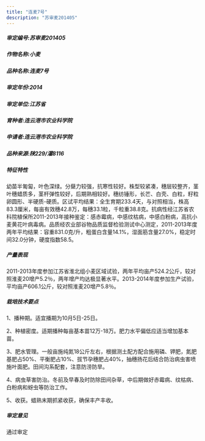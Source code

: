```yaml
---
title: "连麦7号"
description: "苏审麦201405"
---
```

##### 审定编号:苏审麦201405

##### 作物名称:小麦

##### 品种名称:连麦7号

##### 审定年份:2014

##### 审定单位:江苏省

##### 育种者:连云港市农业科学院

##### 申请者:连云港市农业科学院

##### 品种来源:陕229/灌8116

##### 特征特性
幼苗半匍匐，叶色深绿。分蘖力较强，抗寒性较好。株型较紧凑，穗层较整齐，茎叶穗蜡质多，茎杆弹性较好，后期熟相较好。穗纺锤形，长芒、白壳、白粒，籽粒卵圆形、半硬质-硬质。区试平均结果：全生育期233.4天，与对照相当，株高83.3厘米，每亩有效穗42.8万，每穗33.1粒，千粒重38.8克。抗病性经江苏省农科院植保所2011-2013年接种鉴定：感赤霉病，中感纹枯病，中感白粉病，高抗小麦黄花叶病毒病。品质经农业部谷物品质监督检验测试中心测定，2011-2013年度两年平均结果：容重831.0克/升，粗蛋白含量14.1%，湿面筋含量27.0%，稳定时间32.0分钟，硬度指数58.5。

##### 产量表现
2011-2013年度参加江苏省淮北组小麦区域试验，两年平均亩产524.2公斤，较对照淮麦20增产5.2％，两年增产均达极显著水平。2013-2014年度参加生产试验，平均亩产606.1公斤，较对照淮麦20增产5.8％。

##### 栽培技术要点
1、播种期。适宜播期为10月5日-25日。
2、种植密度。适期播种每亩基本苗12万-18万。肥力水平偏低应适当增加基本苗。
3、肥水管理。一般亩施纯氮18公斤左右，根据测土配方配合施用磷、钾肥，氮肥基肥占50%、平衡肥占10%、拔节孕穗肥占40%，抽穗扬花后结合防治病虫害喷施叶面肥。田间沟系配套，注意防涝防旱。
4、病虫草害防治。冬前及早春及时防除田间杂草，中后期做好赤霉病、纹枯病、白粉病和蚜虫等防治工作。 
5、收获。蜡熟末期抓紧收获，确保丰产丰收。

##### 审定意见
通过审定
